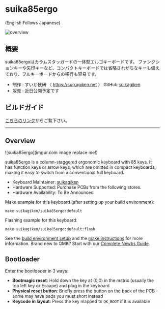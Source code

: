 # suika85ergo
(English Follows Japanese)

![overview](https://github.com/suikagiken/suika85ergo/assets/115451678/1f23a436-2a8f-4937-927c-cafa8a003d35)

## 概要

suika85ergoはカラムスタッガードの一体型エルゴキーボードです。
ファンクションキーや矢印キーなど、コンパクトキーボードでは省略されがちなキーも備えており、フルキーボードからの移行も容易です。

* 制作 : すいか技研 （ https://suikagiken.net ） GitHub [suikagiken](https://github.com/suikagiken)
* 販売 : 近日公開予定です

## ビルドガイド

[こちらのリンク](https://github.com/suikagiken/suika85ergo/blob/main/buildguide.md)からご覧下さい。

---

## Overview

![suika85ergo](imgur.com image replace me!)

suika85ergo is a column-staggered ergonomic keyboard with 85 keys. It has function keys or arrow keys, which are omitted in compact keyboards, making it easy to switch from a conventional full keyboard.

* Keyboard Maintainer: [suikagiken](https://github.com/suikagiken)
* Hardware Supported: Purchase PCBs from the following stores.
* Hardware Availability: To Be Announced

Make example for this keyboard (after setting up your build environment):

    make suikagiken/suika85ergo:default

Flashing example for this keyboard:

    make suikagiken/suika85ergo:default:flash

See the [build environment setup](https://docs.qmk.fm/#/getting_started_build_tools) and the [make instructions](https://docs.qmk.fm/#/getting_started_make_guide) for more information. Brand new to QMK? Start with our [Complete Newbs Guide](https://docs.qmk.fm/#/newbs).

## Bootloader

Enter the bootloader in 3 ways:

* **Bootmagic reset**: Hold down the key at (0,0) in the matrix (usually the top left key or Escape) and plug in the keyboard
* **Physical reset button**: Briefly press the button on the back of the PCB - some may have pads you must short instead
* **Keycode in layout**: Press the key mapped to `QK_BOOT` if it is available
